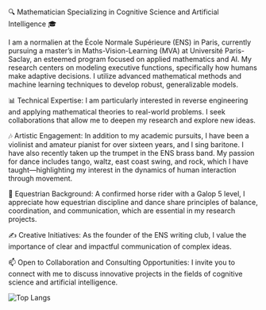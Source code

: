🔍 Mathematician Specializing in Cognitive Science and Artificial Intelligence 🎓

I am a normalien at the École Normale Supérieure (ENS) in Paris, currently pursuing a master’s in Maths-Vision-Learning (MVA) at Université Paris-Saclay, an esteemed program focused on applied mathematics and AI. My research centers on modeling executive functions, specifically how humans make adaptive decisions. I utilize advanced mathematical methods and machine learning techniques to develop robust, generalizable models.

📊 Technical Expertise: I am particularly interested in reverse engineering and applying mathematical theories to real-world problems. I seek collaborations that allow me to deepen my research and explore new ideas.

🎶 Artistic Engagement: In addition to my academic pursuits, I have been a violinist and amateur pianist for over sixteen years, and I sing baritone. I have also recently taken up the trumpet in the ENS brass band. My passion for dance includes tango, waltz, east coast swing, and rock, which I have taught—highlighting my interest in the dynamics of human interaction through movement.

🐴 Equestrian Background: A confirmed horse rider with a Galop 5 level, I appreciate how equestrian discipline and dance share principles of balance, coordination, and communication, which are essential in my research projects.

✍️ Creative Initiatives: As the founder of the ENS writing club, I value the importance of clear and impactful communication of complex ideas.

📫 Open to Collaboration and Consulting Opportunities: I invite you to connect with me to discuss innovative projects in the fields of cognitive science and artificial intelligence.


![Top Langs](https://github-readme-stats.vercel.app/api/top-langs/?username=cvt8&hide=jupypternotebook)
